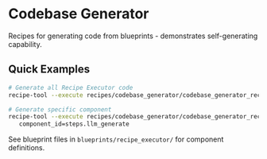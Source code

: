 # Codebase Generator

Recipes for generating code from blueprints - demonstrates self-generating capability.

## Quick Examples

```bash
# Generate all Recipe Executor code
recipe-tool --execute recipes/codebase_generator/codebase_generator_recipe.json

# Generate specific component
recipe-tool --execute recipes/codebase_generator/codebase_generator_recipe.json \
   component_id=steps.llm_generate
```

See blueprint files in `blueprints/recipe_executor/` for component definitions.
